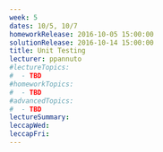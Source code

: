 ```yaml
---
week: 5
dates: 10/5, 10/7
homeworkRelease: 2016-10-05 15:00:00
solutionRelease: 2016-10-14 15:00:00
title: Unit Testing
lecturer: ppannuto
#lectureTopics:
#  - TBD
#homeworkTopics:
#  - TBD
#advancedTopics:
#  - TBD
lectureSummary:
leccapWed:
leccapFri:
---
```


